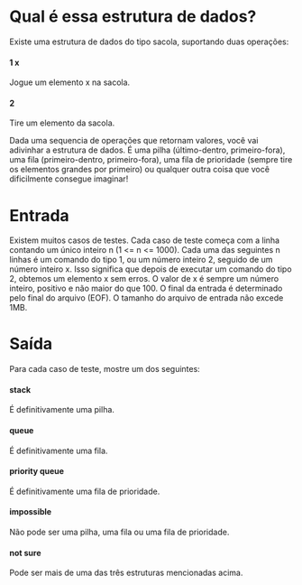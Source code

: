 # Qual é essa estrutura de dados?

Existe uma estrutura de dados do tipo sacola, suportando duas operações:

#### 1 x
Jogue um elemento x na sacola.
#### 2
Tire um elemento da sacola.

Dada uma sequencia de operações que retornam valores, você vai adivinhar a estrutura de dados. É uma pilha (último-dentro, primeiro-fora), uma fila (primeiro-dentro, primeiro-fora), uma fila de prioridade (sempre tire os elementos grandes por primeiro) ou qualquer outra coisa que você dificilmente consegue imaginar!

# Entrada
Existem muitos casos de testes. Cada caso de teste começa com a linha contando um único inteiro n (1 <= n <= 1000). Cada uma das seguintes n linhas é um comando do tipo 1, ou um número inteiro 2, seguido de um número inteiro x. Isso significa que depois de executar um comando do tipo 2, obtemos um elemento x sem erros. O valor de x é sempre um número inteiro, positivo e não maior do que 100. O final da entrada é determinado pelo final do arquivo (EOF). O tamanho do arquivo de entrada não excede 1MB.

# Saída
Para cada caso de teste, mostre um dos seguintes:
#### stack
É definitivamente uma pilha.
#### queue
É definitivamente uma fila.
#### priority queue
É definitivamente uma fila de prioridade.
#### impossible
Não pode ser uma pilha, uma fila ou uma fila de prioridade.
#### not sure
Pode ser mais de uma das três estruturas mencionadas acima.
